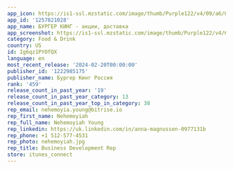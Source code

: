 ```yaml
---
app_icon: https://is1-ssl.mzstatic.com/image/thumb/Purple122/v4/09/a6/0d/09a60dab-febd-7b9a-a3f7-bfe9f2066e2e/AppIcon-0-0-1x_U007emarketing-0-7-0-85-220.png/1024x1024bb.png
app_id: '1257821028'
app_name: БУРГЕР КИНГ - акции, доставка
app_screenshot: https://is1-ssl.mzstatic.com/image/thumb/Purple122/v4/66/09/b1/6609b1c2-a67a-5191-a619-eeea33cf3775/c886d018-0fa7-471c-a8f4-842e7c43ce06_BK-5365_iPhone_6.5_1242x2688px_7.png/1242x2688bb.png
category: Food & Drink
country: US
id: Ig6qz1PYOfQX
language: en
most_recent_release: '2024-02-20T00:00:00'
publisher_id: '1222985175'
publisher_name: Бургер Кинг Россия
rank: '459'
release_count_in_past_year: '19'
release_count_in_past_year_category: 13
release_count_in_past_year_top_in_category: 38
rep_email: nehemoyia.young@bitrise.io
rep_first_name: Nehemoyiah
rep_full_name: Nehemoyiah Young
rep_linkedin: https://uk.linkedin.com/in/anna-magnussen-0977131b
rep_phone: +1 512-577-4531
rep_photo: nehemoyiah.jpg
rep_title: Business Development Rep
store: itunes_connect
---
```

